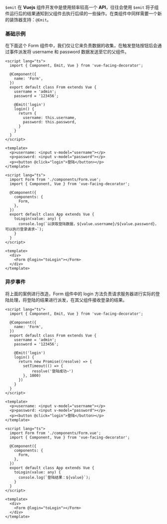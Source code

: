 `$emit` 在 **Vuejs** 组件开发中是使用频率较高一个 **API**，往往会使用 `$emit` 将子组件运行后的结果通知到父组件去执行后续的一些操作。在类组件中同样需要一个新的装饰器支持：`@Emit`。

### 基础示例

在下面这个 Form 组件中，我们仅让它来负责数据的收集，在触发登陆按钮后会通过事件派发将 username 和 password 数据发送至它的父组件。

```vue
<script lang="ts">
  import { Component, Emit, Vue } from 'vue-facing-decorator';

  @Component({
    name: 'Form',
  })
  export default class From extends Vue {
    username = 'admin';
    password = '123456';

    @Emit('login')
    login() {
      return {
        username: this.username,
        password: this.password,
      }
    }
  }
</script>

<template>
  <p>username: <input v-model="username"></p>
  <p>password: <input v-model="password"></p>
  <p><button @click="login">登陆</button></p>
</template>
```
```vue
<script lang="ts">
  import Form from './components/Form.vue';
  import { Component, Vue } from 'vue-facing-decorator';

  @Component({
    components: {
      Form,
    },
  })
  export default class App extends Vue {
    toLogin(value: any) {
      console.log(`以获取登陆数据，${value.username}/${value.password}，可以执行登录请求~`);
    }
  }
</script>

<template>
  <div>
    <Form @login="toLogin"></Form>
  </div>
</template>
```

[^注]: @Emit 的参数即事件派发的名称，如果装饰器所描述的方法名称和派发事件的名称一致，则可以省略装饰器内的参数。

### 异步事件

将上面的案例进行改造，Form 组件中的 login 方法负责请求服务器进行实际的登陆处理，将登陆的结果进行派发，在其父组件接收登录的结果。

```vue
<script lang="ts">
  import { Component, Emit, Vue } from 'vue-facing-decorator';

  @Component({
    name: 'Form',
  })
  export default class From extends Vue {
    username = 'admin';
    password = '123456';

    @Emit('login')
    login() {
      return new Promise((resolve) => {
        setTimeout(() => {
            resolve('登陆成功~')
        }, 1000)
      })
    }
  }
</script>

<template>
  <p>username: <input v-model="username"></p>
  <p>password: <input v-model="password"></p>
  <p><button @click="login">登陆</button></p>
</template>
```

```vue
<script lang="ts">
  import Form from './components/Form.vue';
  import { Component, Vue } from 'vue-facing-decorator';

  @Component({
    components: {
      Form,
    },
  })
  export default class App extends Vue {
    toLogin(value: any) {
      console.log(`登陆结果：${value}`);
    }
  }
</script>

<template>
  <div>
    <Form @login="toLogin"></Form>
  </div>
</template>
```



